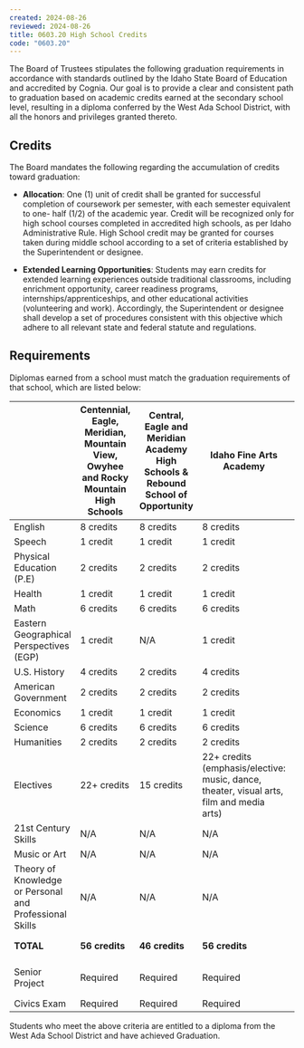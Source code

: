 ```yaml
---
created: 2024-08-26
reviewed: 2024-08-26
title: 0603.20 High School Credits
code: "0603.20"
---
```


The Board of Trustees stipulates the following graduation requirements in accordance with standards outlined by the Idaho State Board of Education and accredited by Cognia. Our goal is to provide a clear and consistent path to graduation based on academic credits earned at the secondary school level, resulting in a diploma conferred by the West Ada School District, with all the honors and privileges granted thereto.

## Credits
The Board mandates the following regarding the accumulation of credits toward graduation:

- **Allocation**: One (1) unit of credit shall be granted for successful completion of coursework per semester, with each semester equivalent to one- half (1/2) of the academic year. Credit will be recognized only for high school courses completed in accredited high schools, as per Idaho Administrative Rule. High School credit may be granted for courses taken during middle school according to a set of criteria established by the Superintendent or designee.

- **Extended Learning Opportunities**: Students may earn credits for extended learning experiences outside traditional classrooms, including enrichment opportunity, career readiness programs, internships/apprenticeships, and other educational activities (volunteering and work). Accordingly, the Superintendent or designee shall develop a set of procedures consistent with this objective which adhere to all relevant state and federal statute and regulations.

## Requirements
Diplomas earned from a school must match the graduation requirements of that school, which are listed below:

|   |  **Centennial, Eagle, Meridian, Mountain View, Owyhee and Rocky Mountain High Schools** | **Central, Eagle and Meridian Academy High Schools & Rebound School of Opportunity**  |  **Idaho Fine Arts Academy** |**Virtual School House**|***Renaissance High School**|
|---|---|---|---|---|---|
|English|8 credits|8 credits|8 credits|8 credits|8 credits|
|Speech|1 credit|1 credit|1 credit|1 credit|N/A|
|Physical Education (P.E)|2 credits|2 credits|2 credits|2 credits|2 credits|
|Health|1 credit|1 credit|1 credit|1 credit|1 credit|
|Math|6 credits|6 credits|6 credits|6 credits|6 credits|
|Eastern Geographical Perspectives (EGP)|1 credit|N/A|1 credit|1 credit|1 credit (or equivalent)|
|U.S. History|4 credits|2 credits|4 credits|4 credits|2 credits|
|American Government|2 credits|2 credits|2 credits|2 credits|2 credits|
|Economics|1 credit|1 credit|1 credit|1 credit|1 credit|
|Science|6 credits|6 credits|6 credits|6 credits|6 credits|
|Humanities|2 credits|2 credits|2 credits|2 credits|N/A|
|Electives|22+ credits|15 credits|22+ credits (emphasis/elective: music, dance, theater, visual arts, film and media arts)|12 credits|16+ credits(2 in Social Studies)|
|21st Century Skills|N/A|N/A|N/A|N/A|1 credit|
|Music or Art|N/A|N/A|N/A|N/A|2 credits|
|Theory of Knowledge or Personal and Professional Skills|N/A|N/A|N/A|N/A|2 credits|
|**TOTAL**|**56 credits**|**46 credits**|**56 credits**|**46 credits**|**56 credits**|
|Senior Project|Required|Required|Required|Required|Required (TOK and PPS classes for IB)|
|Civics Exam|Required|Required|Required|Required|Required|


Students who meet the above criteria are entitled to a diploma from the West Ada School District and have achieved Graduation.
